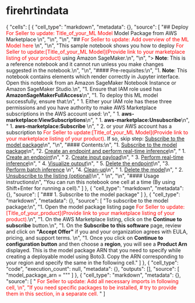 # firehrtindata

{
 "cells": [
  {
   "cell_type": "markdown",
   "metadata": {},
   "source": [
    "## Deploy  <font color='red'>For Seller to update: Title_of_your_ML Model </font> Model Package from AWS Marketplace \n",
    "\n",
    "\n",
    "## <font color='red'> For Seller to update: Add  overview of the ML Model here </font>\n",
    "\n",
    "This sample notebook shows you how to deploy <font color='red'> For Seller to update:[Title_of_your_ML Model](Provide link to your marketplace listing of your product)</font> using Amazon SageMaker.\n",
    "\n",
    "> **Note**: This is a reference notebook and it cannot run unless you make changes suggested in the notebook.\n",
    "\n",
    "#### Pre-requisites:\n",
    "1. **Note**: This notebook contains elements which render correctly in Jupyter interface. Open this notebook from an Amazon SageMaker Notebook Instance or Amazon SageMaker Studio.\n",
    "1. Ensure that IAM role used has **AmazonSageMakerFullAccess**\n",
    "1. To deploy this ML model successfully, ensure that:\n",
    "    1. Either your IAM role has these three permissions and you have authority to make AWS Marketplace subscriptions in the AWS account used: \n",
    "        1. **aws-marketplace:ViewSubscriptions**\n",
    "        1. **aws-marketplace:Unsubscribe**\n",
    "        1. **aws-marketplace:Subscribe**  \n",
    "    2. or your AWS account has a subscription to <font color='red'> For Seller to update:[Title_of_your_ML Model](Provide link to your marketplace listing of your product)</font>. If so, skip step: [Subscribe to the model package](#1.-Subscribe-to-the-model-package)\n",
    "\n",
    "#### Contents:\n",
    "1. [Subscribe to the model package](#1.-Subscribe-to-the-model-package)\n",
    "2. [Create an endpoint and perform real-time inference](#2.-Create-an-endpoint-and-perform-real-time-inference)\n",
    "   1. [Create an endpoint](#A.-Create-an-endpoint)\n",
    "   2. [Create input payload](#B.-Create-input-payload)\n",
    "   3. [Perform real-time inference](#C.-Perform-real-time-inference)\n",
    "   4. [Visualize output](#D.-Visualize-output)\n",
    "   5. [Delete the endpoint](#E.-Delete-the-endpoint)\n",
    "3. [Perform batch inference](#3.-Perform-batch-inference) \n",
    "4. [Clean-up](#4.-Clean-up)\n",
    "    1. [Delete the model](#A.-Delete-the-model)\n",
    "    2. [Unsubscribe to the listing (optional)](#B.-Unsubscribe-to-the-listing-(optional))\n",
    "    \n",
    "\n",
    "#### Usage instructions\n",
    "You can run this notebook one cell at a time (By using Shift+Enter for running a cell)."
   ]
  },
  {
   "cell_type": "markdown",
   "metadata": {},
   "source": [
    "### 1. Subscribe to the model package"
   ]
  },
  {
   "cell_type": "markdown",
   "metadata": {},
   "source": [
    "To subscribe to the model package:\n",
    "1. Open the model package listing page <font color='red'> For Seller to update:[Title_of_your_product](Provide link to your marketplace listing of your product).</font>\n",
    "1. On the AWS Marketplace listing, click on the **Continue to subscribe** button.\n",
    "1. On the **Subscribe to this software** page, review and click on **\"Accept Offer\"** if you and your organization agrees with EULA, pricing, and support terms. \n",
    "1. Once you click on **Continue to configuration button** and then choose a **region**, you will see a **Product Arn** displayed. This is the model package ARN that you need to specify while creating a deployable model using Boto3. Copy the ARN corresponding to your region and specify the same in the following cell."
   ]
  },
  {
   "cell_type": "code",
   "execution_count": null,
   "metadata": {},
   "outputs": [],
   "source": [
    "model_package_arn = \"<Customer to specify Model package ARN corresponding to their AWS region>\""
   ]
  },
  {
   "cell_type": "markdown",
   "metadata": {},
   "source": [
    "<font color='red'> For Seller to update: Add all necessary imports in following cell, \n",
    "If you need specific packages to be installed, # try to provide them in this section, in a separate cell. </font>"
   ]
